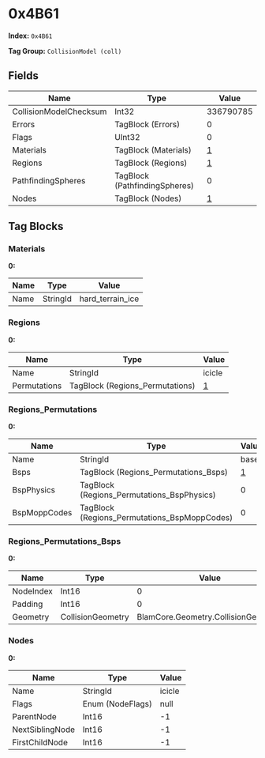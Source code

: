 # 0x4B61

**Index:** ```0x4B61```

**Tag Group:** ```CollisionModel (coll)```

## Fields

Name	| Type	| Value
---	|---	|---	|
CollisionModelChecksum	|Int32	|336790785
Errors	|TagBlock (Errors)	|0
Flags	|UInt32	|0
Materials	|TagBlock (Materials)	|[1](#materials)
Regions	|TagBlock (Regions)	|[1](#regions)
PathfindingSpheres	|TagBlock (PathfindingSpheres)	|0
Nodes	|TagBlock (Nodes)	|[1](#nodes)


## Tag Blocks

### Materials

**0:**

Name	| Type	| Value
---	|---	|---	|
Name	|StringId	|hard_terrain_ice


### Regions

**0:**

Name	| Type	| Value
---	|---	|---	|
Name	|StringId	|icicle
Permutations	|TagBlock (Regions_Permutations)	|[1](#regions_permutations)


### Regions_Permutations

**0:**

Name	| Type	| Value
---	|---	|---	|
Name	|StringId	|base
Bsps	|TagBlock (Regions_Permutations_Bsps)	|[1](#regions_permutations_bsps)
BspPhysics	|TagBlock (Regions_Permutations_BspPhysics)	|0
BspMoppCodes	|TagBlock (Regions_Permutations_BspMoppCodes)	|0


### Regions_Permutations_Bsps

**0:**

Name	| Type	| Value
---	|---	|---	|
NodeIndex	|Int16	|0
Padding	|Int16	|0
Geometry	|CollisionGeometry	|BlamCore.Geometry.CollisionGeometry


### Nodes

**0:**

Name	| Type	| Value
---	|---	|---	|
Name	|StringId	|icicle
Flags	|Enum (NodeFlags)	|null
ParentNode	|Int16	|-1
NextSiblingNode	|Int16	|-1
FirstChildNode	|Int16	|-1


